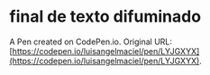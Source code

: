 # final de texto difuminado 

A Pen created on CodePen.io. Original URL: [https://codepen.io/luisangelmaciel/pen/LYJGXYX](https://codepen.io/luisangelmaciel/pen/LYJGXYX).

